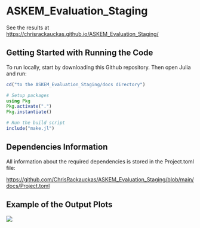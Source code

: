 # ASKEM_Evaluation_Staging

See the results at https://chrisrackauckas.github.io/ASKEM_Evaluation_Staging/

## Getting Started with Running the Code

To run locally, start by downloading this Github repository. Then open Julia and run:

```julia
cd("to the ASKEM_Evaluation_Staging/docs directory")

# Setup packages
using Pkg
Pkg.activate(".") 
Pkg.instantiate()

# Run the build script
include("make.jl")
```

## Dependencies Information

All information about the required dependencies is stored in the Project.toml file:

https://github.com/ChrisRackauckas/ASKEM_Evaluation_Staging/blob/main/docs/Project.toml

## Example of the Output Plots

![](https://user-images.githubusercontent.com/1814174/216075828-e7e7289b-1300-483f-bc3d-9bf73820fc33.png)
